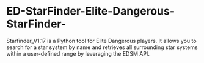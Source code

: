 # ED-StarFinder-Elite-Dangerous-StarFinder-
Starfinder_V1.17 is a Python tool for Elite Dangerous players. It allows you to search for a star system by name and retrieves all surrounding star systems within a user-defined range by leveraging the EDSM API.
